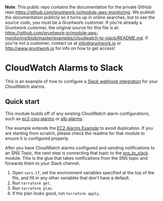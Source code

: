 **Note**: This public repo contains the documentation for the private GitHub repo <https://github.com/gruntwork-io/module-aws-monitoring>.
We publish the documentation publicly so it turns up in online searches, but to see the source code, you must be a Gruntwork customer.
If you're already a Gruntwork customer, the original source for this file is at: <https://github.com/gruntwork-io/module-aws-monitoring/blob/master/examples/cloudwatch-to-slack/README.md>.
If you're not a customer, contact us at <info@gruntwork.io> or <http://www.gruntwork.io> for info on how to get access!

# CloudWatch Alarms to Slack

This is an example of how to configure a [Slack webhook integration](https://api.slack.com/incoming-webhooks) for your CloudWatch alarms.

## Quick start

This module builds off of any existing CloudWatch alarm configurations, such as [ec2-cpu-alarms](/modules/alarms/ec2-cpu-alarms) or [alb-alarms](/modules/alarms/alb-alarms).

The example extends the [EC2 Alarms Example](/examples/alarms/ec2-alarms) to avoid duplication. If you are starting from scratch, please check the readme for that module to ensure it is configured properly.

After you have CloudWatch alarms configured and sending notifications to an SNS Topic, the next step is connecting that topic to the [sns_to_slack](/modules/alarms/sns-to-slack) module. This is the glue that takes notifications from the SNS topic and forwards them to your Slack channel.

1. Open `vars.tf`, set the environment variables specified at the top of the file, and fill in any other variables that
   don't have a default.
1. Run `terraform get`.
1. Run `terraform plan`.
1. If the plan looks good, run `terraform apply`.
